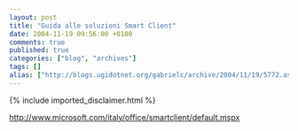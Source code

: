 ```yaml
---
layout: post
title: "Guida alle soluzioni Smart Client"
date: 2004-11-19 09:56:00 +0100
comments: true
published: true
categories: ["blog", "archives"]
tags: []
alias: ["http://blogs.ugidotnet.org/gabrielc/archive/2004/11/19/5772.aspx"]
---
```

<!-- more -->
{% include imported_disclaimer.html %}
<a xmlns="http://www.w3.org/1999/xhtml" href="http://www.microsoft.com/italy/office/smartclient/default.mspx">http://www.microsoft.com/italy/office/smartclient/default.mspx</a>

